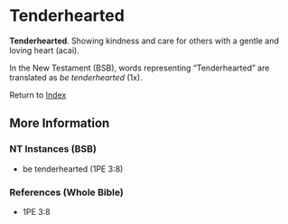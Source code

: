 # Tenderhearted
**Tenderhearted**. 
Showing kindness and care for others with a gentle and loving heart (acai). 




In the New Testament (BSB), words representing “Tenderhearted” are translated as 
*be tenderhearted* (1x). 


Return to [Index](00-Index.md)

## More Information

### NT Instances (BSB)

* be tenderhearted (1PE 3:8)



### References (Whole Bible)

* 1PE 3:8



